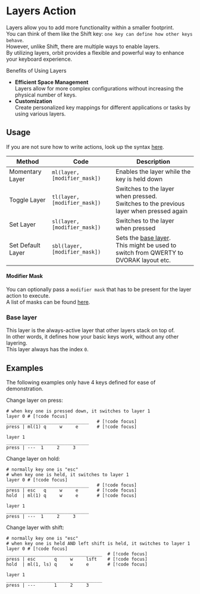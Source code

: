 # Layers Action

Layers allow you to add more functionality within a smaller footprint.  
You can think of them like the Shift key: `one key can define how other keys behave`.  
However, unlike Shift, there are multiple ways to enable layers.  
By utilizing layers, orbit provides a flexible and powerful way to enhance your keyboard experience.

Benefits of Using Layers

- **Efficient Space Management**  
  Layers allow for more complex configurations without increasing the physical number of keys.
- **Customization**  
  Create personalized key mappings for different applications or tasks by using various layers.


## Usage

If you are not sure how to write actions, look up the syntax [here](/actions#syntax).  

| Method | Code | Description |
| ------ | ------------- | ----------- |
| Momentary Layer | `ml(layer, [modifier_mask])` | Enables the layer while the key is held down |
| Toggle Layer | `tl(layer, [modifier_mask])` | Switches to the layer when pressed. <br> Switches to the previous layer when pressed again |
| Set Layer | `sl(layer, [modifier_mask])` | Switches to the layer when pressed |
| Set Default Layer | `sbl(layer, [modifier_mask])` | Sets the [base layer](#base-layer). <br> This might be used to switch from QWERTY to DVORAK layout etc.  |

#### Modifier Mask
You can optionally pass a `modifier mask` that has to be present for the layer action to execute.  
A list of masks can be found [here](/actions/modifiers#masks).  



### Base layer
This layer is the always-active layer that other layers stack on top of.  
In other words, it defines how your basic keys work, without any other layering.  
This layer always has the index `0`.

## Examples

The following examples only have 4 keys defined for ease of demonstration.

Change layer on press:
```orbit
# when key one is pressed down, it switches to layer 1
layer 0 # [!code focus]
_______________________________   # [!code focus]
press | ml(1) q     w     e       # [!code focus]

layer 1
_______________________________
press | ---  1     2     3     

```

Change layer on hold:
```orbit
# normally key one is "esc"
# when key one is held, it switches to layer 1
layer 0 # [!code focus]
_______________________________   # [!code focus]
press | esc   q     w     e       # [!code focus]
hold  | ml(1) q     w     e       # [!code focus]

layer 1
_______________________________
press | ---  1     2     3     

```


Change layer with shift:
```orbit
# normally key one is "esc"
# when key one is held AND left shift is held, it switches to layer 1
layer 0 # [!code focus]
____________________________________  # [!code focus]
press | esc       q     w     lsft    # [!code focus]
hold  | ml(1, ls) q     w     e       # [!code focus]

layer 1
____________________________________
press | ---       1     2     3     

```







